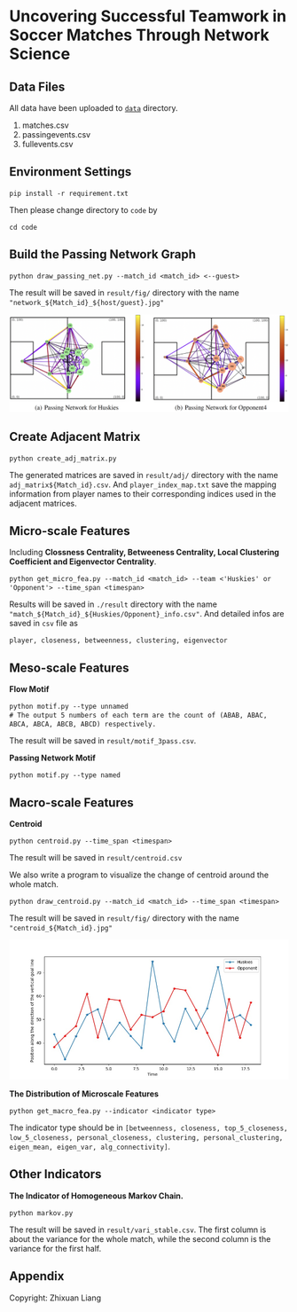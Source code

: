 # Uncovering Successful Teamwork in Soccer Matches Through Network Science

## Data Files
All data have been uploaded to [`data`](./data) directory.
1. matches.csv
2. passingevents.csv
3. fullevents.csv

## Environment Settings
```shell
pip install -r requirement.txt
```

Then please change directory to `code` by
```shell
cd code
```

## Build the Passing Network Graph
```shell
python draw_passing_net.py --match_id <match_id> <--guest>
```
The result will be saved in `result/fig/` directory with the name `"network_${Match_id}_${host/guest}.jpg"`

![img](./resource/pass_net.png)

## Create Adjacent Matrix
```shell
python create_adj_matrix.py
```
The generated matrices are saved in `result/adj/` directory with the name `adj_matrix${Match_id}.csv`. And `player_index_map.txt` save the mapping information from player names to their corresponding indices used in the adjacent matrices.

## Micro-scale Features
Including **Clossness Centrality, Betweeness Centrality, Local Clustering Coefficient and Eigenvector Centrality**.
```shell
python get_micro_fea.py --match_id <match_id> --team <'Huskies' or 'Opponent'> --time_span <timespan>
```
Results will be saved in `./result` directory with the name `"match_${Match_id}_${Huskies/Opponent}_info.csv"`. And detailed infos are saved in `csv` file as
```text
player, closeness, betweenness, clustering, eigenvector
```

## Meso-scale Features
**Flow Motif**
```shell
python motif.py --type unnamed
# The output 5 numbers of each term are the count of (ABAB, ABAC, ABCA, ABCA, ABCB, ABCD) respectively.
```
The result will be saved in `result/motif_3pass.csv`.

**Passing Network Motif**
```shell
python motif.py --type named
```

## Macro-scale Features
**Centroid**
```shell
python centroid.py --time_span <timespan>
```
The result will be saved in `result/centroid.csv`

We also write a program to visualize the change of centroid around the whole match.
```shell
python draw_centroid.py --match_id <match_id> --time_span <timespan>
```
The result will be saved in `result/fig/` directory with the name `"centroid_${Match_id}.jpg"`

<img src=resource/centroid.jpg width=600>

**The Distribution of Microscale Features**
```shell
python get_macro_fea.py --indicator <indicator type>
```
The indicator type should be in `[betweenness, closeness, top_5_closeness, low_5_closeness, personal_closeness, clustering, personal_clustering, eigen_mean, eigen_var, alg_connectivity]`.

## Other Indicators
**The Indicator of Homogeneous Markov Chain.**
```shell
python markov.py
```
The result will be saved in `result/vari_stable.csv`. The first column is about the variance for the whole match, while the second column is the variance for the first half.

## Appendix
Copyright: Zhixuan Liang
